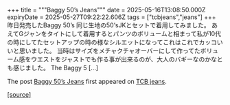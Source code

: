 +++
title = """Baggy 50’s Jeans"""
date = 2025-05-16T13:08:50.000Z
expiryDate = 2025-05-27T09:22:22.606Z
tags = ["tcbjeans","jeans"]
+++
昨日発売したBaggy 50’s 同じ生地の50’sJKとセットで着用してみました。 あえてGジャンをタイトにして着用するとパンツのボリュームと相まって私が10代の時にしてたセットアップの時の様なシルエットになってこれはこれでカッコいいと思いました。 当時はサイズをメチャクチャオーバーにして作ってたボリューム感をウエストをジャストでも作る事が出来るのが、大人のバギーなのかなとも感じました。 The Baggy 5 \[…\]

The post [Baggy 50’s Jeans](http://tcbjeans.com/2025/05/16/52453) first appeared on [TCB jeans](http://tcbjeans.com).

[[source]](http://tcbjeans.com/2025/05/16/52453)
